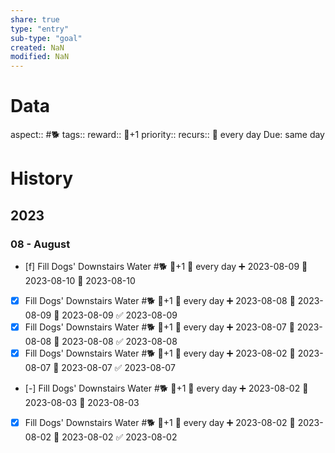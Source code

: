```yaml
---
share: true
type: "entry"
sub-type: "goal"
created: NaN 
modified: NaN
---
```

# Data
aspect:: #🐕
tags:: 
reward:: 🥄+1
priority:: 
recurs:: 🔁 every day
Due: same day
# History
## 2023
### 08 - August
- [f] Fill Dogs' Downstairs Water #🐕 🥄+1 🔁 every day ➕ 2023-08-09 🛫 2023-08-10 📅 2023-08-10
- [x] Fill Dogs' Downstairs Water #🐕 🥄+1 🔁 every day ➕ 2023-08-08 🛫 2023-08-09 📅 2023-08-09 ✅ 2023-08-09
- [x] Fill Dogs' Downstairs Water #🐕 🥄+1 🔁 every day ➕ 2023-08-07 🛫 2023-08-08 📅 2023-08-08 ✅ 2023-08-08
- [x] Fill Dogs' Downstairs Water #🐕 🥄+1 🔁 every day ➕ 2023-08-02 🛫 2023-08-07 📅 2023-08-07 ✅ 2023-08-07
- [-] Fill Dogs' Downstairs Water #🐕 🥄+1 🔁 every day ➕ 2023-08-02 🛫 2023-08-03 📅 2023-08-03
- [x] Fill Dogs' Downstairs Water #🐕 🥄+1 🔁 every day ➕ 2023-08-02 🛫 2023-08-02 📅 2023-08-02 ✅ 2023-08-02